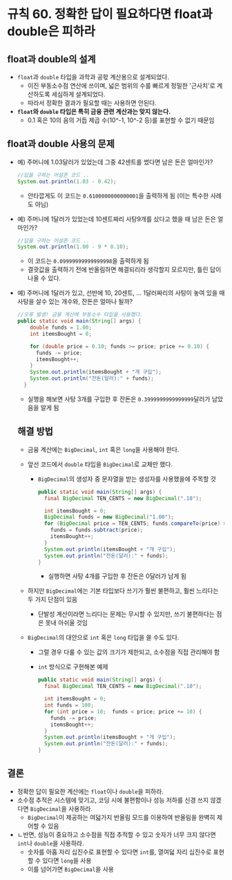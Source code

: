 # 규칙 60. 정확한 답이 필요하다면 float과 double은 피하라

## float과 double의 설계

- ```float```과 ```double``` 타입을 과학과 공핛 계산용으로 설계되었다. 
  - 이진 부동소수점 연산에 쓰이며, 넓은 범위의 수를 빠르게 정밀한 '근사치'로 계산하도록 세심하게 설계되었다. 
  - 따라서 정확한 결과가 필요할 때는 사용하면 안된다.
- **```float```와 ```double``` 타입은 특히 금융 관련 계산과는 맞지 않는다.**
  - 0.1 혹은 10의 음의 거듭 제곱 수(10^-1, 10^-2 등)를 표현할 수 없기 때문임

## float과 double 사용의 문제

- 예) 주머니에 1.03달러가 있었는데 그중 42센트를 썼다면 남은 돈은 얼마인가?

  ```java
  //답을 구하는 어설픈 코드 .. 
  System.out.println(1.03 - 0.42);
  ```

  - 안타깝게도 이 코드는 ```0.6100000000000001```을 출력하게 됨 (이는 특수한 사례도 아님)

- 예) 주머니에 1달러가 있었는데 10센트짜리 사탕9개를 샀다고 했을 때 남은 돈은 얼마인가?

  ```java
  //답을 구하는 어설픈 코드 .. 
  System.out.println(1.00 - 9 * 0.10);
  ```

  - 이 코드는 ```0.09999999999999998```을 출력하게 됨
  - 결괏값을 출력하기 전에 반올림하면 해결되리라 생각할지 모르지만, 틀린 답이 나올 수 있다. 

- 예) 주머니에 1달러가 있고, 선반에 10, 20센트, ... 1달러짜리의 사탕이 놓여 있을 때 사탕을 살수 있는 개수와, 잔돈은 얼마나 될까?

  ```java
  //오류 발생! 금융 계산에 부동소수 타입을 사용했다. 
  public static void main(String[] args) {
      double funds = 1.00;
      int itemsBought = 0;
  
      for (double price = 0.10; funds >= price; price += 0.10) {
        funds -= price;
        itemsBought++;
      }
      System.out.println(itemsBought + "개 구입");
      System.out.println("잔돈(달러):" + funds);
    }
  ```

  - 실행을 해보면 사탕 3개를 구입한 후 잔돈은 ```0.3999999999999999```달러가 남았음을 알게 됨

  

  ## 해결 방법

  - 금융 계산에는 ```BigDecimal```, ```int``` 혹은 ```long```을 사용해야 한다. 

  - 앞선 코드에서 ```double``` 타입을 ```BigDecimal```로 교체만 했다. 

    - ```BigDecimal```의 생성자 중 문자열을 받는 생성자를 사용했을에 주목할 것

      ```java
      public static void main(String[] args) {
        final BigDecimal TEN_CENTS = new BigDecimal(".10");
      
        int itemsBought = 0;
        BigDecimal funds = new BigDecimal("1.00");
        for (BigDecimal price = TEN_CENTS; funds.compareTo(price) >= 0; price = price.add(TEN_CENTS)) {
          funds = funds.subtract(price);
          itemsBought++;
        }
        System.out.println(itemsBought + "개 구입");
        System.out.println("잔돈(달러):" + funds);
      }
      ```

      - 실행하면 사탕 4개를 구입한 후 잔돈은 0달러가 남게 됨

  - 하지만 ```BigDecimal```에는 기본 타입보다 쓰기가 훨씬 불편하고, 훨씬 느리다는 두 가지 단점이 있음

    - 단발성 계산이라면 느리다는 문제는 무시할 수 있지만, 쓰기 불편하다는 점은 못내 아쉬울 것임

  - ```BigDecimal```의 대안으로 ```int``` 혹은 ```long``` 타입을 쓸 수도 있다. 

    - 그럴 경우 다룰 수 있는 값의 크기가 제한되고, 소수점을 직접 관리해야 함 

    - ```int``` 방식으로 구현해본 예제

      ```java
      public static void main(String[] args) {
        final BigDecimal TEN_CENTS = new BigDecimal(".10");
      
        int itemsBought = 0;
        int funds = 100;
        for (int price = 10;  funds < price; price += 10) {
          funds -= price;
          itemsBought++;
        }
        System.out.println(itemsBought + "개 구입");
        System.out.println("잔돈(달러):" + funds);
      }
      ```

      

## 결론

- 정확한 답이 필요한 계산에는 ```float```이나 ```double```을 피하라. 
- 소수점 추적은 시스템에 맞기고, 코딩 시에 불편함이나 성능 저하를 신경 쓰지 않겠다면 ```BigDecimal```을 사용하라.
  - ```BigDecimal```이 제공하는 여덟가지 반올림 모드를 이용하여 반올림을 완벽히 제어할 수 있음
- ㄴ반면, 성능이 중요하고 소수점을 직접 추적할 수 있고 숫자가 너무 크지 않다면 ```int```나 ```double```을 사용하라.
  - 숫자를 아홉 자리 십진수로 표현할 수 있다면 ```int```를, 열여덟 자리 십진수로 표현할 수 있다면 ```long```을 사용
  - 이를 넘어가면 ```BigDecimal```을 사용